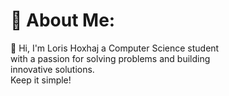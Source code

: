 # 💫 About Me:
👋 Hi, I'm Loris Hoxhaj a Computer Science student <br>with a passion for solving problems and building <br>innovative solutions.  <br>Keep it simple!






